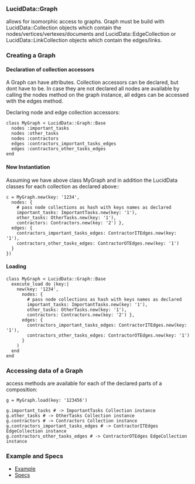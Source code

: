 ### LucidData::Graph

allows for isomorphic access to graphs.
Graph must be build with LucidData::Collection objects which contain the nodes/vertices/vertexes/documents and
LucidData::EdgeCollection or LucidData::LinkCollection objects which contain the edges/links.

### Creating a Graph

#### Declaration of collection accessors
A Graph can have attributes.
Collection accessors can be declared, but dont have to be.
In case they are not declared all nodes are available by calling the nodes method on the graph instance, 
all edges can be accessed with the edges method.

Declaring node and edge collection accessors:
```
class MyGraph < LucidData::Graph::Base
  nodes :important_tasks
  nodes :other_tasks
  nodes :contractors
  edges :contractors_important_tasks_edges
  edges :contractors_other_tasks_edges
end
```

#### New Instantiation
Assuming we have above class MyGraph and in addition the LucidData classes for each collection as declared above::
```
c = MyGraph.new(key: '1234',
  nodes: {
    # pass node collections as hash with keys names as declared
    important_tasks: ImportantTasks.new(key: '1'),
    other_tasks: OtherTasks.new(key: '1'),
    contractors: Contractors.new(key: '2') },
  edges: {
    contractors_important_tasks_edges: ContractorITEdges.new(key: '1'),
    contractors_other_tasks_edges: ContractorOTEdges.new(key: '1')
  } 
})
```

#### Loading
```
class MyGraph < LucidData::Graph::Base
  execute_load do |key:|
    new(key: '1234',
      nodes: {
        # pass node collections as hash with keys names as declared
        important_tasks: ImportantTasks.new(key: '1'),
        other_tasks: OtherTasks.new(key: '1'),
        contractors: Contractors.new(key: '2') },
      edges: {
        contractors_important_tasks_edges: ContractorITEdges.new(key: '1'),
        contractors_other_tasks_edges: ContractorOTEdges.new(key: '1')
      } 
    )
  end
end
```

### Accessing data of a Graph
access methods are available for each of the declared parts of a composition:

```
g = MyGraph.load(key: '123456')

g.important_tasks # -> ImportantTasks Collection instance
g.other_tasks # -> OtherTasks Collection instance
g.contractors # -> Contractors Collection instance
g.contractors_important_tasks_edges # -> ContractorITEdges EdgeCollection instance
g.contractors_other_tasks_edges # -> ContractorOTEdges EdgeCollection instance
```

### Example and Specs
- [Example](https://github.com/isomorfeus/isomorfeus-project/blob/master/ruby/isomorfeus-data/test_app_files/isomorfeus/data/simple_graph.rb)
- [Specs](https://github.com/isomorfeus/isomorfeus-project/blob/master/ruby/isomorfeus-data/test_app_files/spec/data_graph_spec.rb)
